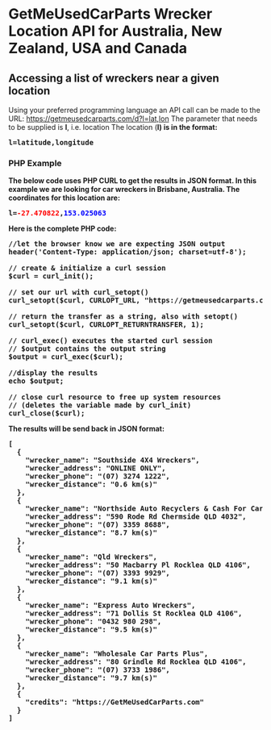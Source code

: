 <h1>GetMeUsedCarParts Wrecker Location API for Australia, New Zealand, USA and Canada</h1>
<h2>Accessing a list of wreckers near a given location</h2>
<p>Using your preferred programming language an API call can be made to the URL: <a href="https://getmeusedcarparts.com/d?l=lat,lon">https://getmeusedcarparts.com/d?l=lat,lon</a> 
The parameter that needs to be supplied is <b>l</b>, i.e. location</a> The location (<b>l<b>) is in the format:
<pre>l=latitude,longitude</pre>
</p>

<h3>PHP Example</h3>
The below code uses PHP CURL to get the results in JSON format. In this example we are looking for car wreckers in Brisbane, Australia. The coordinates for this location are:
<pre>l=<font color='red'>-27.470822</font>,<font color='blue'>153.025063</font></pre>

Here is the complete PHP code:

<pre>
//let the browser know we are expecting JSON output
header('Content-Type: application/json; charset=utf-8');

// create & initialize a curl session
$curl = curl_init();

// set our url with curl_setopt()
curl_setopt($curl, CURLOPT_URL, "https://getmeusedcarparts.com/d?l=-27.470822,153.025063");

// return the transfer as a string, also with setopt()
curl_setopt($curl, CURLOPT_RETURNTRANSFER, 1);

// curl_exec() executes the started curl session
// $output contains the output string
$output = curl_exec($curl);

//display the results 
echo $output;

// close curl resource to free up system resources
// (deletes the variable made by curl_init)
curl_close($curl);
</pre>

<p>The results will be send back in JSON format:</p>

<pre>
[
  {
    "wrecker_name": "Southside 4X4 Wreckers",
    "wrecker_address": "ONLINE ONLY",
    "wrecker_phone": "(07) 3274 1222",
    "wrecker_distance": "0.6 km(s)"
  },
  {
    "wrecker_name": "Northside Auto Recyclers & Cash For Cars",
    "wrecker_address": "590 Rode Rd Chermside QLD 4032",
    "wrecker_phone": "(07) 3359 8688",
    "wrecker_distance": "8.7 km(s)"
  },
  {
    "wrecker_name": "Qld Wreckers",
    "wrecker_address": "50 Macbarry Pl Rocklea QLD 4106",
    "wrecker_phone": "(07) 3393 9929",
    "wrecker_distance": "9.1 km(s)"
  },
  {
    "wrecker_name": "Express Auto Wreckers",
    "wrecker_address": "71 Dollis St Rocklea QLD 4106",
    "wrecker_phone": "0432 980 298",
    "wrecker_distance": "9.5 km(s)"
  },
  {
    "wrecker_name": "Wholesale Car Parts Plus",
    "wrecker_address": "80 Grindle Rd Rocklea QLD 4106",
    "wrecker_phone": "(07) 3733 1986",
    "wrecker_distance": "9.7 km(s)"
  },
  {
    "credits": "https://GetMeUsedCarParts.com"
  }
]
</pre>
